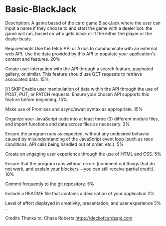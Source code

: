 # Basic-BlackJack
Description:
A game based of the card game BlackJack where the user can input a  name if they choose to and start the game with a dealer bot. the game will run, based on who gets black or if the either the player or the dealer busts. 

Requirements
 Use the fetch API or Axios to communicate with an external web API. Use the data provided by this API to populate your application's content and features. 20%
 
 Create user interaction with the API through a search feature, paginated gallery, or similar. This feature should use 
 GET requests to retrieve associated data. 15%

[/] SKIP Enable user manipulation of data within the API through the use of POST, PUT, or PATCH requests. Ensure your chosen API supports this feature before beginning. 15%
 
 Make use of Promises and async/await syntax as appropriate. 15%
 
 Organize your JavaScript code into at least three (3) different module files, and import functions and data across files as necessary. 3%
 
 Ensure the program runs as expected, without any undesired behavior caused by misunderstanding of the JavaScript event loop (such as race conditions, API calls being handled out of order, etc.). 5%
 
 Create an engaging user experience through the use of HTML and CSS. 5%
 
 Ensure that the program runs without errors (comment out things that do not work, and explain your blockers --you can still receive partial credit). 10%
 
 Commit frequently to the git repository. 5%
 
 Include a README file that contains a description of your application 2%
 
 Level of effort displayed in creativity, presentation, and user experience 5%
 ..



Credits
Thanks to:
Chase Roberts
https://deckofcardsapi.com
